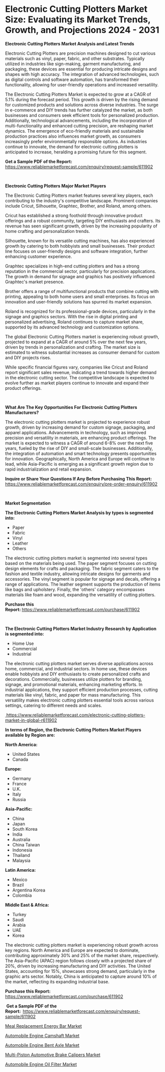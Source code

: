<p><h1>Electronic Cutting Plotters Market Size: Evaluating its Market Trends, Growth, and Projections 2024 - 2031</h1></p><p><strong>Electronic Cutting Plotters Market Analysis and Latest Trends</strong></p>
<p><p>Electronic Cutting Plotters are precision machines designed to cut various materials such as vinyl, paper, fabric, and other substrates. Typically utilized in industries like sign-making, garment manufacturing, and packaging, these devices are essential for producing intricate designs and shapes with high accuracy. The integration of advanced technologies, such as digital controls and software automation, has transformed their functionality, allowing for user-friendly operations and increased versatility.</p><p>The Electronic Cutting Plotters Market is expected to grow at a CAGR of 5.1% during the forecast period. This growth is driven by the rising demand for customized products and solutions across diverse industries. The surge in e-commerce and DIY trends has further catalyzed the market, as both businesses and consumers seek efficient tools for personalized production. Additionally, technological advancements, including the incorporation of multi-functionality and enhanced cutting precision, are reshaping market dynamics. The emergence of eco-friendly materials and sustainable production practices also influences market growth, as consumers increasingly prefer environmentally responsible options. As industries continue to innovate, the demand for electronic cutting plotters is anticipated to increase, heralding a promising future for this segment.</p></p>
<p><strong>Get a Sample PDF of the Report:&nbsp;</strong> <a href="https://www.reliablemarketforecast.com/enquiry/request-sample/611902?utm_campaign=1110&utm_medium=2&utm_source=Github&utm_content=ia&utm_term=10122024&utm_id=electronic-cutting-plotters">https://www.reliablemarketforecast.com/enquiry/request-sample/611902</a></p>
<p>&nbsp;</p>
<p><strong>Electronic Cutting Plotters Major Market Players</strong></p>
<p><p>The Electronic Cutting Plotters market features several key players, each contributing to the industry's competitive landscape. Prominent companies include Cricut, Silhouette, Graphtec, Brother, and Roland, among others. </p><p>Cricut has established a strong foothold through innovative product offerings and a robust community, targeting DIY enthusiasts and crafters. Its revenue has seen significant growth, driven by the increasing popularity of home crafting and personalization trends. </p><p>Silhouette, known for its versatile cutting machines, has also experienced growth by catering to both hobbyists and small businesses. Their product line focuses on user-friendly designs and software integration, further enhancing customer experience.</p><p>Graphtec specializes in high-end cutting plotters and has a strong reputation in the commercial sector, particularly for precision applications. The growth in demand for signage and graphics has positively influenced Graphtec's market presence. </p><p>Brother offers a range of multifunctional products that combine cutting with printing, appealing to both home users and small enterprises. Its focus on innovation and user-friendly solutions has spurred its market expansion.</p><p>Roland is recognized for its professional-grade devices, particularly in the signage and graphics sectors. With the rise in digital printing and personalized advertising, Roland continues to capture market share, supported by its advanced technology and customization options.</p><p>The global Electronic Cutting Plotters market is experiencing robust growth, projected to expand at a CAGR of around 5% over the next few years, driven by trends in personalization and crafting. The market size is estimated to witness substantial increases as consumer demand for custom and DIY projects rises.</p><p>While specific financial figures vary, companies like Cricut and Roland report significant sales revenue, indicating a trend towards higher demand in the electronic cutting sector. The competitive landscape is expected to evolve further as market players continue to innovate and expand their product offerings.</p></p>
<p>&nbsp;</p>
<p><strong>What Are The Key Opportunities For Electronic Cutting Plotters Manufacturers?</strong></p>
<p><p>The electronic cutting plotters market is projected to experience robust growth, driven by increasing demand for custom signage, packaging, and apparel applications. Advancements in technology, such as improved precision and versatility in materials, are enhancing product offerings. The market is expected to witness a CAGR of around 6-8% over the next five years, fueled by the rise of DIY and small-scale businesses. Additionally, the integration of automation and smart technology presents opportunities for innovation. Geographically, North America and Europe will continue to lead, while Asia-Pacific is emerging as a significant growth region due to rapid industrialization and retail expansion.</p></p>
<p><strong>Inquire or Share Your Questions If Any Before Purchasing This Report:</strong> <a href="https://www.reliablemarketforecast.com/enquiry/pre-order-enquiry/611902?utm_campaign=1110&utm_medium=2&utm_source=Github&utm_content=ia&utm_term=10122024&utm_id=electronic-cutting-plotters">https://www.reliablemarketforecast.com/enquiry/pre-order-enquiry/611902</a></p>
<p>&nbsp;</p>
<p><strong>Market Segmentation</strong></p>
<p><strong>The Electronic Cutting Plotters Market Analysis by types is segmented into:</strong></p>
<p><ul><li>Paper</li><li>Fabric</li><li>Vinyl</li><li>Leather</li><li>Others</li></ul></p>
<p><p>The electronic cutting plotters market is segmented into several types based on the materials being used. The paper segment focuses on cutting design elements for crafts and packaging. The fabric segment caters to the fashion and textile industry, allowing intricate designs for garments and accessories. The vinyl segment is popular for signage and decals, offering a range of applications. The leather segment supports the production of items like bags and upholstery. Finally, the 'others' category encompasses materials like foam and wood, expanding the versatility of cutting plotters.</p></p>
<p><strong>Purchase this Report:&nbsp;</strong><a href="https://www.reliablemarketforecast.com/purchase/611902?utm_campaign=1110&utm_medium=2&utm_source=Github&utm_content=ia&utm_term=10122024&utm_id=electronic-cutting-plotters">https://www.reliablemarketforecast.com/purchase/611902</a></p>
<p>&nbsp;</p>
<p><strong>The Electronic Cutting Plotters Market Industry Research by Application is segmented into:</strong></p>
<p><ul><li>Home Use</li><li>Commercial</li><li>Industrial</li></ul></p>
<p><p>The electronic cutting plotters market serves diverse applications across home, commercial, and industrial sectors. In home use, these devices enable hobbyists and DIY enthusiasts to create personalized crafts and decorations. Commercially, businesses utilize plotters for branding, signage, and promotional materials, enhancing marketing efforts. In industrial applications, they support efficient production processes, cutting materials like vinyl, fabric, and paper for mass manufacturing. This versatility makes electronic cutting plotters essential tools across various settings, catering to different needs and scales.</p></p>
<p><a href="https://www.reliablemarketforecast.com/electronic-cutting-plotters-market-in-global-r611902?utm_campaign=1110&utm_medium=2&utm_source=Github&utm_content=ia&utm_term=10122024&utm_id=electronic-cutting-plotters">&nbsp;https://www.reliablemarketforecast.com/electronic-cutting-plotters-market-in-global-r611902</a></p>
<p><strong>In terms of Region, the Electronic Cutting Plotters Market Players available by Region are:</strong></p>
<p>
    <p> <strong> North America: </strong>
        <ul>
            <li>United States</li>
            <li>Canada</li>
        </ul>
        </p> 
    <p> <strong> Europe: </strong>
        <ul>
            <li>Germany</li>
            <li>France</li>
            <li>U.K.</li>
            <li>Italy</li>
            <li>Russia</li>
        </ul>
        </p> 
    <p> <strong> Asia-Pacific: </strong>
        <ul>
            <li>China</li>
            <li>Japan</li>
            <li>South Korea</li>
            <li>India</li>
            <li>Australia</li>
            <li>China Taiwan</li>
            <li>Indonesia</li>
            <li>Thailand</li>
            <li>Malaysia</li>
        </ul>
        </p> 
    <p> <strong> Latin America: </strong>
        <ul>
            <li>Mexico</li>
            <li>Brazil</li>
            <li>Argentina Korea</li>
            <li>Colombia</li>
        </ul>
        </p> 
    <p> <strong> Middle East & Africa: </strong>
        <ul>
            <li>Turkey</li>
            <li>Saudi</li>
            <li>Arabia</li>
            <li>UAE</li>
            <li>Korea</li>
        </ul>
    </p>
    </p>
<p><p>The electronic cutting plotters market is experiencing robust growth across key regions. North America and Europe are expected to dominate, contributing approximately 30% and 25% of the market share, respectively. The Asia-Pacific (APAC) region follows closely with a projected share of 20%, driven by increasing manufacturing and DIY activities. The United States, accounting for 15%, showcases strong demand, particularly in the graphic arts sector. Notably, China is anticipated to capture around 10% of the market, reflecting its expanding industrial base.</p></p>
<p><strong>Purchase this Report: </strong><a href="https://www.reliablemarketforecast.com/purchase/611902?utm_campaign=1110&utm_medium=2&utm_source=Github&utm_content=ia&utm_term=10122024&utm_id=electronic-cutting-plotters">https://www.reliablemarketforecast.com/purchase/611902</a></p>
<p>&nbsp;<strong>Get a Sample PDF of the Report:&nbsp;&nbsp;</strong><a href="https://www.reliablemarketforecast.com/enquiry/request-sample/611902?utm_campaign=1110&utm_medium=2&utm_source=Github&utm_content=ia&utm_term=10122024&utm_id=electronic-cutting-plotters">https://www.reliablemarketforecast.com/enquiry/request-sample/611902</a></p>
<p><strong></strong></p>
<p><p><a href="https://github.com/WillieWoodard/Market-Research-Report-List-7/blob/main/meal-replacement-energy-bar-market.md?utm_campaign=1110&utm_medium=2&utm_source=Github&utm_content=ia&utm_term=10122024&utm_id=electronic-cutting-plotters">Meal Replacement Energy Bar Market</a></p><p><a href="https://www.linkedin.com/pulse/automobile-engine-camshaft-market-analysis-featuringgrowth-wucrf?utm_campaign=1110&utm_medium=2&utm_source=Github&utm_content=ia&utm_term=10122024&utm_id=electronic-cutting-plotters">Automobile Engine Camshaft Market</a></p><p><a href="https://www.linkedin.com/pulse/astudy-onthe-global-automobile-engine-bent-axle-market-includinginformation-9v3mf?utm_campaign=1110&utm_medium=2&utm_source=Github&utm_content=ia&utm_term=10122024&utm_id=electronic-cutting-plotters">Automobile Engine Bent Axle Market</a></p><p><a href="https://www.linkedin.com/pulse/comprehensive-analysis-multi-piston-automotive-brake-calipers-eh5df?utm_campaign=1110&utm_medium=2&utm_source=Github&utm_content=ia&utm_term=10122024&utm_id=electronic-cutting-plotters">Multi-Piston Automotive Brake Calipers Market</a></p><p><a href="https://www.linkedin.com/pulse/driving-forces-behind-automobile-engine-oil-filter-market-g8txf?utm_campaign=1110&utm_medium=2&utm_source=Github&utm_content=ia&utm_term=10122024&utm_id=electronic-cutting-plotters">Automobile Engine Oil Filter Market</a></p></p>